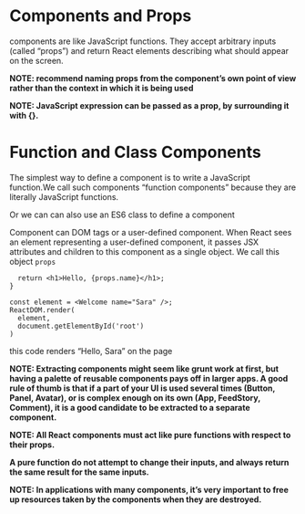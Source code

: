 # Components and Props
components are like JavaScript functions. They accept arbitrary inputs (called “props”) and return React elements describing what should appear on the screen.

**NOTE: recommend naming props from the component’s own point of view rather than the context in which it is being used**

**NOTE: JavaScript expression can be passed as a prop, by surrounding it with {}.**

# Function and Class Components
The simplest way to define a component is to write a JavaScript function.We call such components “function components” because they are literally JavaScript functions.

Or we can can also use an ES6 class to define a component

Component can  DOM tags or a user-defined component. When React sees an element representing a user-defined component, it passes JSX attributes and children to this component as a single object. We call this object `props`

````function Welcome(props) {
  return <h1>Hello, {props.name}</h1>;
}

const element = <Welcome name="Sara" />;
ReactDOM.render(
  element,
  document.getElementById('root')
)
````
this code renders “Hello, Sara” on the page

**NOTE: Extracting components might seem like grunt work at first, but having a palette of reusable components pays off in larger apps. A good rule of thumb is that if a part of your UI is used several times (Button, Panel, Avatar), or is complex enough on its own (App, FeedStory, Comment), it is a good candidate to be extracted to a separate component.**

**NOTE: All React components must act like pure functions with respect to their props.**

**A pure function do not attempt to change their inputs, and always return the same result for the same inputs.**

**NOTE: In applications with many components, it’s very important to free up resources taken by the components when they are destroyed.**